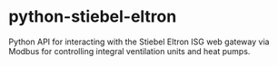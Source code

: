 # python-stiebel-eltron
Python API for interacting with the Stiebel Eltron ISG web gateway via Modbus for controlling integral ventilation units and heat pumps.
